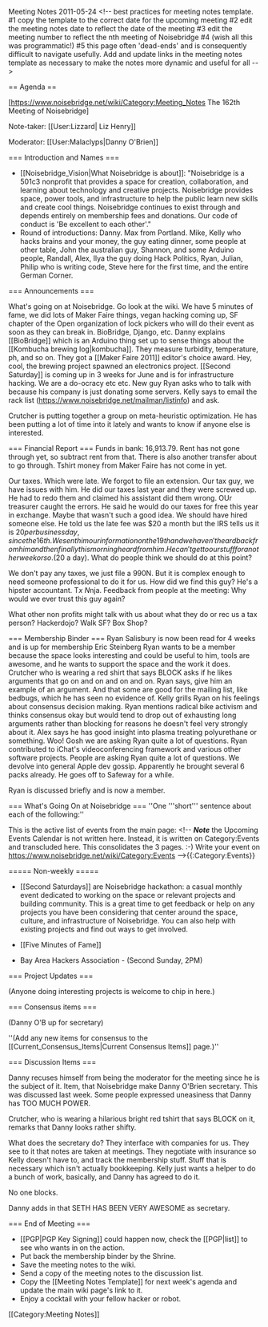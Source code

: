 Meeting Notes 2011-05-24 
 &lt;!-- best practices for meeting notes template.  
 #1 copy the template to the correct date for the upcoming meeting
 #2 edit the meeting notes date to reflect the date of the meeting
 #3 edit the meeting number to reflect the nth meeting of Noisebridge 
 #4 (wish all this was programmatic!)
 #5 this page often 'dead-ends' and is consequently difficult to navigate usefully.  Add and update links in the meeting notes template as necessary to make the notes more dynamic and useful for all
-->



== Agenda ==

[https://www.noisebridge.net/wiki/Category:Meeting_Notes The 162th Meeting of Noisebridge]

Note-taker: [[User:Lizzard| Liz Henry]]

Moderator: [[User:Malaclyps|Danny O'Brien]]
 

=== Introduction and Names ===
* [[Noisebridge_Vision|What Noisebridge is about]]: "Noisebridge is a 501c3 nonprofit that provides a space for creation, collaboration, and learning about technology and creative projects. Noisebridge provides space, power tools, and infrastructure to help the public learn new skills and create cool things. Noisebridge continues to exist through and depends entirely on membership fees and donations. Our code of conduct is 'Be excellent to each other'."
* Round of introductions: Danny. Max from Portland. Mike, Kelly who hacks brains and your money, the guy eating dinner, some people at other table, John the australian guy, Shannon, and some Arduino people, Randall, Alex, Ilya the guy doing Hack Politics, Ryan, Julian, Philip who is writing code, Steve here for the first time, and the entire German Corner.


=== Announcements ===


What's going on at Noisebridge. Go look at the wiki. We have 5 minutes of fame, we did lots of Maker Faire things, vegan hacking coming up, SF chapter of the Open organization of lock pickers who will do their event as soon as they can break in. BioBridge, Django, etc. Danny explains [[BioBridge]] which is an Arduino thing set up to sense things about the [[Kombucha brewing log|kombucha]]. They measure turbidity, temperature, ph, and so on. They got a [[Maker Faire 2011]] editor's choice award.  Hey, cool, the brewing project spawned an electronics project.  [[Second Saturday]] is coming up in 3 weeks for June and is for infrastructure hacking.  We are a do-ocracy etc etc.   New guy Ryan asks who to talk with because his company is just donating some servers. Kelly says to email the rack list (https://www.noisebridge.net/mailman/listinfo) and ask.

Crutcher is putting together a group on meta-heuristic optimization.  He has been putting a lot of time into it lately and wants to know if anyone else is interested.



=== Financial Report ===
Funds in bank: 16,913.79. Rent has not gone through yet, so subtract rent from that.  There is also another transfer about to go through.  Tshirt money from Maker Faire has not come in yet.   

Our taxes.  Which were late.  We forgot to file an extension.  Our tax guy, we have issues with him. He did our taxes last year and they were screwed up.  He had to redo them and claimed his assistant did them wrong. OUr treasurer caught the errors.  He said he would do our taxes for free this year in exchange.  Maybe that wasn't such a good idea.   We should have hired someone else.   He told us the late fee was $20 a month but the IRS tells us it is $20 per business day , since the 16th.   We sent him our information on the 19th and we haven't heard back from him and then finally this morning heard from him.  He can't get to our stuff for another week or so. ($20 a day).  What do people think we should do at this point?

We don't pay any taxes, we just file a 990N.   But it is complex enough to need someone professional to do it for us.  How did we find this guy?  He's a hipster accountant. T*x N*nja. Feedback from people at the meeting: Why would we ever trust this guy again? 

What other non profits might talk with us about what they do or rec us a tax person? Hackerdojo? Walk SF?  Box Shop?  


=== Membership Binder ===
Ryan Salisbury is now been read for 4 weeks and is up for membership
Eric Steinberg 
Ryan wants to be a member because the space looks interesting and could be useful to him, tools are awesome, and he wants to support the space and the work it does. Crutcher who is wearing a red shirt that says BLOCK asks if he likes arguments that go on and on and on and on. Ryan says, give him an example of an argument. And that some are good for the mailing list, like bedbugs, which he has seen no evidence of. Kelly grills Ryan on his feelings about consensus decision making. Ryan mentions radical bike activism and thinks consensus okay but would tend to drop out of exhausting long arguments rather than blocking for reasons he doesn't feel very strongly about it. Alex says he has good insight into plasma treating polyurethane or something. Woo!  Gosh we are asking Ryan quite a lot of questions.  Ryan contributed to iChat's videoconferencing framework and various other software projects.  People are asking Ryan quite a lot of questions. We devolve into general Apple dev gossip. Apparently he brought several 6 packs already. He goes off to Safeway for a while.

Ryan is discussed briefly and is now a member. 

=== What's Going On at Noisebridge ===
''One '''short''' sentence about each of the following:''

This is the active list of events from the main page:
&lt;!--
***Note*** the Upcoming Events Calendar is not written here. Instead, it is written on Category:Events and transcluded here. This consolidates the 3 pages. :-)
Write your event on https://www.noisebridge.net/wiki/Category:Events
-->{{:Category:Events}}

===== Non-weekly =====
* [[Second Saturdays]] are Noisebridge hackathon:
a casual monthly event dedicated to working on the space or relevant projects and building
community.  This is a great time to get feedback or help on any projects
you have been considering that center around the space, culture, and
infrastructure of Noisebridge.  You can also help with existing projects
and find out ways to get involved.

* [[Five Minutes of Fame]]
* Bay Area Hackers Association - (Second Sunday, 2PM)

=== Project Updates ===

(Anyone doing interesting projects is welcome to chip in here.)

=== Consensus items ===

(Danny O'B up for secretary)

''(Add any new items for consensus to the [[Current_Consensus_Items|Current Consensus Items]] page.)''

=== Discussion Items ===

Danny recuses himself from being the moderator for the meeting since he is the subject of it. Item, that Noisebridge make Danny O'Brien secretary. This was discussed last week. Some people expressed uneasiness that Danny has TOO MUCH POWER. 

Crutcher, who is wearing a hilarious bright red tshirt that says BLOCK on it, remarks that Danny looks rather shifty.

What does the secretary do?  They interface with companies for us. They see to it that notes are taken at meetings. They negotiate with insurance so Kelly doesn't have to, and track the membership stuff.  Stuff that is necessary which isn't actually bookkeeping. Kelly just wants a helper to do a bunch of work, basically, and Danny has agreed to do it.

No one blocks.  

Danny adds in that SETH HAS BEEN VERY AWESOME as secretary.

=== End of Meeting ===
* [[PGP|PGP Key Signing]] could happen now, check the [[PGP|list]] to see who wants in on the action.
* Put back the membership binder by the Shrine.
* Save the meeting notes to the wiki.
* Send a copy of the meeting notes to the discussion list.
* Copy the [[Meeting Notes Template]] for next week's agenda and update the main wiki page's link to it.
* Enjoy a cocktail with your fellow hacker or robot.

[[Category:Meeting Notes]]
